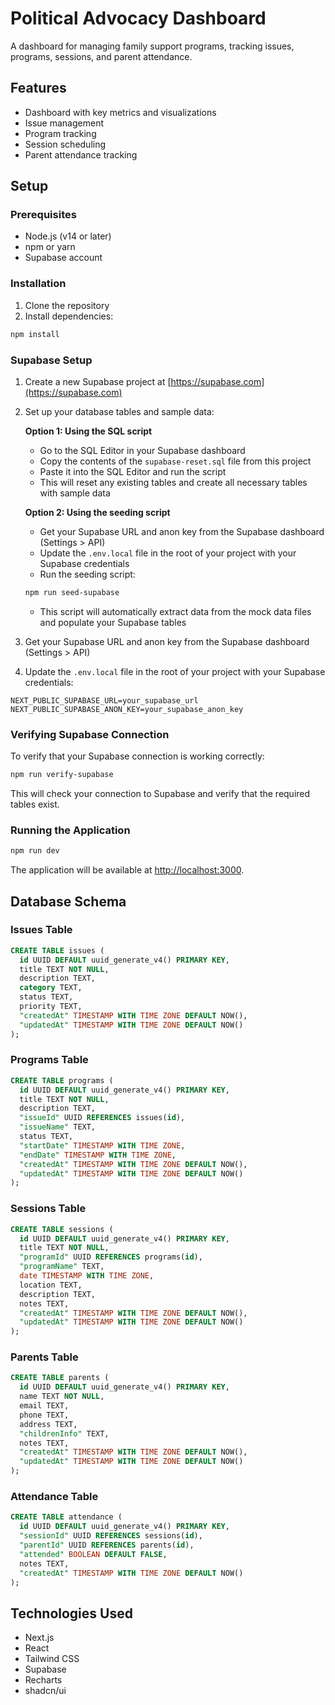 # Political Advocacy Dashboard

A dashboard for managing family support programs, tracking issues, programs, sessions, and parent attendance.

## Features

- Dashboard with key metrics and visualizations
- Issue management
- Program tracking
- Session scheduling
- Parent attendance tracking

## Setup

### Prerequisites

- Node.js (v14 or later)
- npm or yarn
- Supabase account

### Installation

1. Clone the repository
2. Install dependencies:

```bash
npm install
```

### Supabase Setup

1. Create a new Supabase project at [https://supabase.com](https://supabase.com)
2. Set up your database tables and sample data:
   
   **Option 1: Using the SQL script**
   - Go to the SQL Editor in your Supabase dashboard
   - Copy the contents of the `supabase-reset.sql` file from this project
   - Paste it into the SQL Editor and run the script
   - This will reset any existing tables and create all necessary tables with sample data

   **Option 2: Using the seeding script**
   - Get your Supabase URL and anon key from the Supabase dashboard (Settings > API)
   - Update the `.env.local` file in the root of your project with your Supabase credentials
   - Run the seeding script:
   ```bash
   npm run seed-supabase
   ```
   - This script will automatically extract data from the mock data files and populate your Supabase tables

3. Get your Supabase URL and anon key from the Supabase dashboard (Settings > API)
4. Update the `.env.local` file in the root of your project with your Supabase credentials:

```
NEXT_PUBLIC_SUPABASE_URL=your_supabase_url
NEXT_PUBLIC_SUPABASE_ANON_KEY=your_supabase_anon_key
```

### Verifying Supabase Connection

To verify that your Supabase connection is working correctly:

```bash
npm run verify-supabase
```

This will check your connection to Supabase and verify that the required tables exist.

### Running the Application

```bash
npm run dev
```

The application will be available at [http://localhost:3000](http://localhost:3000).

## Database Schema

### Issues Table

```sql
CREATE TABLE issues (
  id UUID DEFAULT uuid_generate_v4() PRIMARY KEY,
  title TEXT NOT NULL,
  description TEXT,
  category TEXT,
  status TEXT,
  priority TEXT,
  "createdAt" TIMESTAMP WITH TIME ZONE DEFAULT NOW(),
  "updatedAt" TIMESTAMP WITH TIME ZONE DEFAULT NOW()
);
```

### Programs Table

```sql
CREATE TABLE programs (
  id UUID DEFAULT uuid_generate_v4() PRIMARY KEY,
  title TEXT NOT NULL,
  description TEXT,
  "issueId" UUID REFERENCES issues(id),
  "issueName" TEXT,
  status TEXT,
  "startDate" TIMESTAMP WITH TIME ZONE,
  "endDate" TIMESTAMP WITH TIME ZONE,
  "createdAt" TIMESTAMP WITH TIME ZONE DEFAULT NOW(),
  "updatedAt" TIMESTAMP WITH TIME ZONE DEFAULT NOW()
);
```

### Sessions Table

```sql
CREATE TABLE sessions (
  id UUID DEFAULT uuid_generate_v4() PRIMARY KEY,
  title TEXT NOT NULL,
  "programId" UUID REFERENCES programs(id),
  "programName" TEXT,
  date TIMESTAMP WITH TIME ZONE,
  location TEXT,
  description TEXT,
  notes TEXT,
  "createdAt" TIMESTAMP WITH TIME ZONE DEFAULT NOW(),
  "updatedAt" TIMESTAMP WITH TIME ZONE DEFAULT NOW()
);
```

### Parents Table

```sql
CREATE TABLE parents (
  id UUID DEFAULT uuid_generate_v4() PRIMARY KEY,
  name TEXT NOT NULL,
  email TEXT,
  phone TEXT,
  address TEXT,
  "childrenInfo" TEXT,
  notes TEXT,
  "createdAt" TIMESTAMP WITH TIME ZONE DEFAULT NOW(),
  "updatedAt" TIMESTAMP WITH TIME ZONE DEFAULT NOW()
);
```

### Attendance Table

```sql
CREATE TABLE attendance (
  id UUID DEFAULT uuid_generate_v4() PRIMARY KEY,
  "sessionId" UUID REFERENCES sessions(id),
  "parentId" UUID REFERENCES parents(id),
  "attended" BOOLEAN DEFAULT FALSE,
  notes TEXT,
  "createdAt" TIMESTAMP WITH TIME ZONE DEFAULT NOW()
);
```

## Technologies Used

- Next.js
- React
- Tailwind CSS
- Supabase
- Recharts
- shadcn/ui 